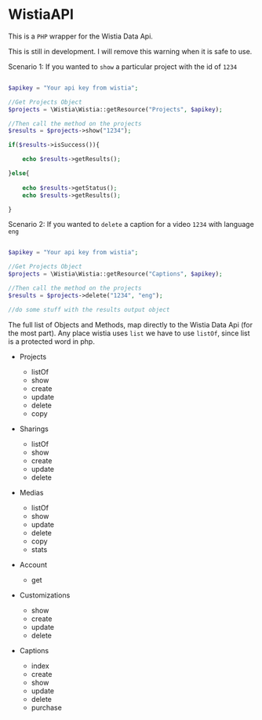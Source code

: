# WistiaAPI

This is a `PHP` wrapper for the Wistia Data Api.

This is still in development.  I will remove this warning when it is safe to use.


Scenario 1: If you wanted to `show` a particular project with the id of `1234`

```php

$apikey = "Your api key from wistia";

//Get Projects Object
$projects = \Wistia\Wistia::getResource("Projects", $apikey);

//Then call the method on the projects
$results = $projects->show("1234");

if($results->isSuccess()){

	echo $results->getResults();

}else{
	
	echo $results->getStatus();
	echo $results->getResults();

}

```

Scenario 2: If you wanted to `delete` a caption for a video `1234` with language `eng`

```php

$apikey = "Your api key from wistia";

//Get Projects Object
$projects = \Wistia\Wistia::getResource("Captions", $apikey);

//Then call the method on the projects
$results = $projects->delete("1234", "eng");

//do some stuff with the results output object

```


The full list of Objects and Methods,  map directly to the Wistia Data Api (for the most part).
Any place wistia uses `list`  we have to use `listOf`, since list is a protected word in php.

* Projects
	- listOf
	- show
	- create
	- update
	- delete
	- copy

* Sharings
	- listOf
	- show
	- create
	- update
	- delete

* Medias
	- listOf
	- show
	- update
	- delete
	- copy
	- stats

* Account
	- get

* Customizations
	- show
	- create
	- update
	- delete

* Captions
	- index
	- create
	- show
	- update
	- delete
	- purchase


